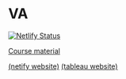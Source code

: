 # VA
[![Netlify Status](https://api.netlify.com/api/v1/badges/830a9b84-6ca3-42c8-a268-23517552656c/deploy-status)](https://app.netlify.com/sites/huanganni/deploys)

[Course material](https://isss608-ay2021-22april.netlify.app/)

[(netify website)](https://master--huanganni.netlify.app/)
[(tableau website)](https://public.tableau.com/app/profile/huang.anni/viz/In-class-exc2/Dashboard1?publish=yes)

